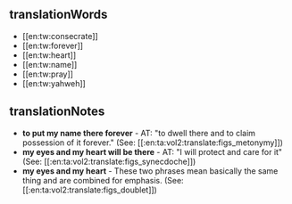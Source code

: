 ## translationWords

* [[en:tw:consecrate]]
* [[en:tw:forever]]
* [[en:tw:heart]]
* [[en:tw:name]]
* [[en:tw:pray]]
* [[en:tw:yahweh]]

## translationNotes

* **to put my name there forever** - AT: "to dwell there and to claim possession of it forever." (See: [[:en:ta:vol2:translate:figs_metonymy]])
* **my eyes and my heart will be there** - AT: "I will protect and care for it" (See: [[:en:ta:vol2:translate:figs_synecdoche]])
* **my eyes and my heart** - These two phrases mean basically the same thing and are combined for emphasis. (See: [[:en:ta:vol2:translate:figs_doublet]])

